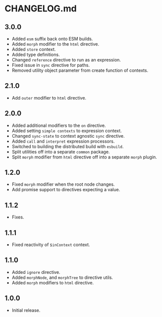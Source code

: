# CHANGELOG.md

## 3.0.0

- Added `esm` suffix back onto ESM builds.
- Added `morph` modifier to the `html` directive.
- Added `store` context.
- Added type definitions.
- Changed `reference` directive to run as an expression.
- Fixed issue in `sync` directive for paths.
- Removed utility object parameter from create function of contexts.

## 2.1.0

- Add `outer` modifier to `html` directive.

## 2.0.0

- Added additional modifiers to the `on` directive.
- Added setting `simple contexts` to expression context.
- Changed `sync-state` to context agnostic `sync` directive.
- Added `call` and `interpret` expression processors.
- Switched to building the distributed build with `esbuild`.
- Split utilities off into a separate `common` package.
- Split `morph` modifier from `html` directive off into a separate `morph` plugin.

## 1.2.0

- Fixed `morph` modifier when the root node changes.
- Add promise support to directives expecting a value.

## 1.1.2

- Fixes.

## 1.1.1

- Fixed reactivity of `$inContext` context.

## 1.1.0

- Added `ignore` directive.
- Added `morphNode`, and `morphTree` to directive utils.
- Added `morph` modifiers to `html` directive.

## 1.0.0

- Initial release.
